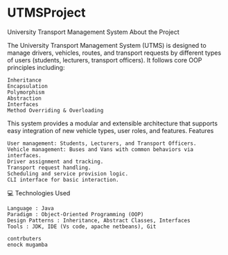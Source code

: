 # UTMSProject
University Transport Management System
 About the Project 

The University Transport Management System (UTMS)  is designed to manage drivers, vehicles, routes, and transport requests by different types of users (students, lecturers, transport officers). It follows core OOP principles  including: 

    Inheritance
    Encapsulation
    Polymorphism
    Abstraction
    Interfaces
    Method Overriding & Overloading
     

This system provides a modular and extensible architecture that supports easy integration of new vehicle types, user roles, and features. 
 Features 

    User management: Students, Lecturers, and Transport Officers.
    Vehicle management: Buses and Vans with common behaviors via interfaces.
    Driver assignment and tracking.
    Transport request handling.
    Scheduling and service provision logic.
    CLI interface for basic interaction.
     

💻 Technologies Used 

    Language : Java
    Paradigm : Object-Oriented Programming (OOP)
    Design Patterns : Inheritance, Abstract Classes, Interfaces
    Tools : JDK, IDE (Vs code, apache netbeans), Git

    contrbuters
    enock mugamba
     


